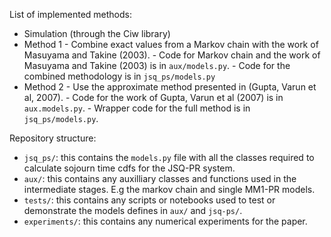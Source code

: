 List of implemented methods:

+ Simulation (through the Ciw library)
+ Method 1 - Combine exact values from a Markov chain with the work of Masuyama and Takine (2003).
           - Code for Markov chain and the work of Masuyama and Takine (2003) is in `aux/models.py`.
           - Code for the combined methodology is in `jsq_ps/models.py`
+ Method 2 - Use the approximate method presented in (Gupta, Varun et al, 2007).
           - Code for the work of Gupta, Varun et al (2007) is in `aux.models.py`.
           - Wrapper code for the full method is in `jsq_ps/models.py`.


Repository structure:

- `jsq_ps/`: this contains the `models.py` file with all the classes required to calculate sojourn time cdfs for the JSQ-PR system.
- `aux/`: this contains any auxilliary classes and functions used in the intermediate stages. E.g the markov chain and single MM1-PR models.
- `tests/`: this contains any scripts or notebooks used to test or demonstrate the models defines in `aux/` and `jsq-ps/`.
- `experiments/`: this contains any numerical experiments for the paper.